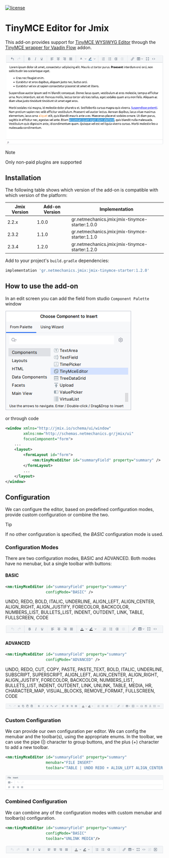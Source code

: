 [![license](https://img.shields.io/badge/license-Apache%20License%202.0-blue.svg?style=flat)](http://www.apache.org/licenses/LICENSE-2.0)

# TinyMCE Editor for Jmix

This add-on provides support for [TinyMCE WYSIWYG Editor](https://www.tiny.cloud/) through the [TinyMCE wrapper for Vaadin Flow](https://vaadin.com/directory/component/tinymce-for-flow) addon.

![](./docs/preview.png)

> [!NOTE]  
> Only non-paid plugins are supported

## Installation

The following table shows which version of the add-on is compatible with which version of the platform:

| Jmix Version | Add-on Version | Implementation                                  |
|--------------|----------------|-------------------------------------------------|
| 2.2.x        | 1.0.0          | gr.netmechanics.jmix:jmix-tinymce-starter:1.0.0 |
| 2.3.2        | 1.1.0          | gr.netmechanics.jmix:jmix-tinymce-starter:1.1.0 |
| 2.3.4        | 1.2.0          | gr.netmechanics.jmix:jmix-tinymce-starter:1.2.0 |

Add to your project's `build.gradle` dependencies:

```gradle
implementation 'gr.netmechanics.jmix:jmix-tinymce-starter:1.2.0'
```

## How to use the add-on

In an edit screen you can add the field from studio `Component Palette` window

![](./docs/palette.png)

or through code

```xml
<window xmlns="http://jmix.io/schema/ui/window"
        xmlns:nm="http://schemas.netmechanics.gr/jmix/ui"
        focusComponent="form">
    ...
    <layout>
        <formLayout id="form">
            <nm:tinyMceEditor id="summaryField" property="summary" />
        </formLayout>
        ...
    </layout>
</window>
```

## Configuration

We can configure the editor, based on predefined configuration modes, provide custom configuration or combine the two.

> [!TIP]  
> If no other configuration is specified, the _BASIC_ configuration mode is used.

### Configuration Modes
There are two configuration modes, BASIC and ADVANCED. Both modes have no menubar, but a single toolbar with buttons:

#### BASIC

```xml
<nm:tinyMceEditor id="summaryField" property="summary" 
                  configMode="BASIC" />
```

UNDO, REDO, BOLD, ITALIC, UNDERLINE, ALIGN_LEFT, ALIGN_CENTER, ALIGN_RIGHT, ALIGN_JUSTIFY, FORECOLOR, BACKCOLOR, NUMBERS_LIST, BULLETS_LIST, INDENT, OUTDENT, LINK, TABLE, FULLSCREEN, CODE

![](./docs/preview_basic.png)

#### ADVANCED

```xml
<nm:tinyMceEditor id="summaryField" property="summary" 
                  configMode="ADVANCED" />
```

UNDO, REDO, CUT, COPY, PASTE, PASTE_TEXT, BOLD, ITALIC, UNDERLINE, SUBSCRIPT, SUPERSCRIPT, ALIGN_LEFT, ALIGN_CENTER, ALIGN_RIGHT, ALIGN_JUSTIFY, FORECOLOR, BACKCOLOR, NUMBERS_LIST, BULLETS_LIST, INDENT, OUTDENT, LINK, UNLINK, TABLE, MEDIA, HR, CHARACTER_MAP, VISUAL_BLOCKS, REMOVE_FORMAT, FULLSCREEN, CODE

![](./docs/preview_advanced.png)

### Custom Configuration

We can provide our own configuration per editor. We can config the menubar and the toolbar(s), using the appropriate enums. In  the toolbar, we can use the pipe (|) character to group buttons, and the plus (+) character to add a new toolbar.

```xml
<nm:tinyMceEditor id="summaryField" property="summary" 
                  menubar="FILE INSERT" 
                  toolbar="TABLE | UNDO REDO + ALIGN_LEFT ALIGN_CENTER ALIGN_RIGHT ALIGN_JUSTIFY"/>
```

![](./docs/preview_custom.png)

### Combined Configuration

We can combine any of the configuration modes with custom menubar and toolbar(s) configuration.

```xml
<nm:tinyMceEditor id="summaryField" property="summary" 
                  configMode="BASIC" 
                  toolbar="UNLINK MEDIA"/>
```

![](./docs/preview_combined.png)
